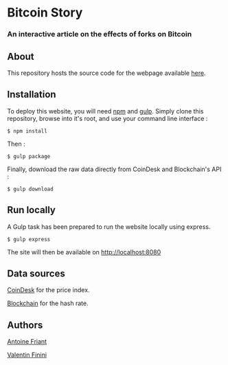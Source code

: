 # Bitcoin Story
### An interactive article on the effects of forks on Bitcoin
## About
This repository hosts the source code for the webpage available [here](https://bertral.github.io/bitcoin_story/).

## Installation
To deploy this website, you will need [npm](https://www.npmjs.com/) and [gulp](https://gulpjs.com/). Simply clone this repository, browse into it's root, and use your command line interface :
```
$ npm install
```
Then :
```
$ gulp package
```
Finally, download the raw data directly from CoinDesk and Blockchain's API :
```
$ gulp download
```
## Run locally
A Gulp task has been prepared to run the website locally using express.
```
$ gulp express
```
The site will then be available on [http://localhost:8080](http://localhost:8080)
## Data sources
[CoinDesk](https://www.coindesk.com/price/) for the price index.

[Blockchain](https://blockchain.info/en/charts/hash-rate) for the hash rate.
## Authors
[Antoine Friant](https://github.com/Bertral)

[Valentin Finini](https://github.com/Farenjihn)
